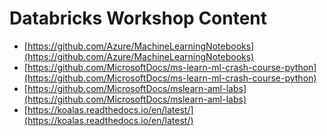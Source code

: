 # Databricks Workshop Content

* [https://github.com/Azure/MachineLearningNotebooks](https://github.com/Azure/MachineLearningNotebooks)
* [https://github.com/MicrosoftDocs/ms-learn-ml-crash-course-python](https://github.com/MicrosoftDocs/ms-learn-ml-crash-course-python)
* [https://github.com/MicrosoftDocs/mslearn-aml-labs](https://github.com/MicrosoftDocs/mslearn-aml-labs)
* [https://koalas.readthedocs.io/en/latest/](https://koalas.readthedocs.io/en/latest/)

